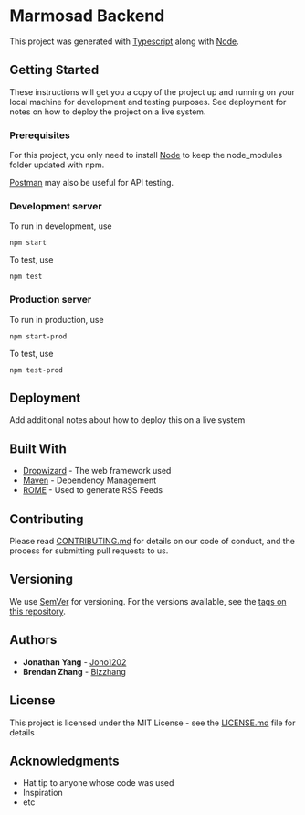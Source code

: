 # Marmosad Backend

This project was generated with [Typescript](https://github.com/Microsoft/TypeScript) along with [Node](https://github.com/nodejs).

## Getting Started

These instructions will get you a copy of the project up and running on your local machine for development and testing purposes. See deployment for notes on how to deploy the project on a live system.

### Prerequisites

For this project, you only need to install [Node](https://nodejs.org/en/) to keep the node_modules folder updated with npm.

[Postman](https://www.getpostman.com/) may also be useful for API testing.

### Development server

To run in development, use

```
npm start
```
To test, use

```
npm test
```

### Production server

To run in production, use
```
npm start-prod
```
To test, use

```
npm test-prod
```

## Deployment

Add additional notes about how to deploy this on a live system

## Built With

* [Dropwizard](http://www.dropwizard.io/1.0.2/docs/) - The web framework used
* [Maven](https://maven.apache.org/) - Dependency Management
* [ROME](https://rometools.github.io/rome/) - Used to generate RSS Feeds

## Contributing

Please read [CONTRIBUTING.md](https://gist.github.com/PurpleBooth/b24679402957c63ec426) for details on our code of conduct, and the process for submitting pull requests to us.

## Versioning

We use [SemVer](http://semver.org/) for versioning. For the versions available, see the [tags on this repository](https://github.com/your/project/tags). 

## Authors


* **Jonathan Yang** - [Jono1202](https://github.com/jono1202)
* **Brendan Zhang** - [Blzzhang](https://github.com/blzzhang)

## License

This project is licensed under the MIT License - see the [LICENSE.md](LICENSE.md) file for details

## Acknowledgments

* Hat tip to anyone whose code was used
* Inspiration
* etc
